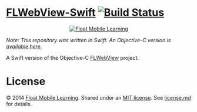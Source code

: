 # [FLWebView-Swift](https://github.com/floatlearning/FLWebView-Swift) [![Build Status](https://travis-ci.org/floatlearning/FLWebView-Swift.svg)](https://travis-ci.org/floatlearning/FLWebView-Swift)

<p align="center" height="100px" overflow="hidden"><a href="http://floatlearning.com/"><img src="https://avatars0.githubusercontent.com/u/590014" alt="Float Mobile Learning" margin-top="-60px"></a></p>

*Note: This repository was written in Swift. An Objective-C version is [available here](https://github.com/floatlearning/FLWebView).*

A Swift version of the Objective-C [FLWebView](https://github.com/floatlearning/FLWebView) project.

# License

&copy; 2014 [Float Mobile Learning](http://floatlearning.com/). Shared under an [MIT license](https://en.wikipedia.org/wiki/MIT_License). See [license.md](./license.md) for details.
